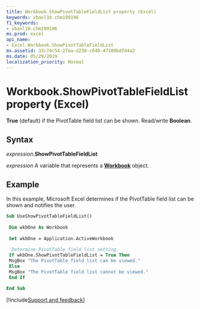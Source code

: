 ```yaml
---
title: Workbook.ShowPivotTableFieldList property (Excel)
keywords: vbaxl10.chm199196
f1_keywords:
- vbaxl10.chm199196
ms.prod: excel
api_name:
- Excel.Workbook.ShowPivotTableFieldList
ms.assetid: 33c74c54-27ea-d230-c640-47109bdfd4a2
ms.date: 05/29/2019
localization_priority: Normal
---
```



# Workbook.ShowPivotTableFieldList property (Excel)

**True** (default) if the PivotTable field list can be shown. Read/write **Boolean**.


## Syntax

_expression_.**ShowPivotTableFieldList**

_expression_ A variable that represents a **[Workbook](Excel.Workbook.md)** object.


## Example

In this example, Microsoft Excel determines if the PivotTable field list can be shown and notifies the user.

```vb
Sub UseShowPivotTableFieldList() 
 
 Dim wkbOne As Workbook 
 
 Set wkbOne = Application.ActiveWorkbook 
 
 'Determine PivotTable field list setting. 
 If wkbOne.ShowPivotTableFieldList = True Then 
 MsgBox "The PivotTable field list can be viewed." 
 Else 
 MsgBox "The PivotTable field list cannot be viewed." 
 End If 
 
End Sub
```




[!include[Support and feedback](~/includes/feedback-boilerplate.md)]